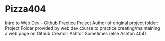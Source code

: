 # Pizza404
Intro to Web Dev - Github Practice Project
Author of original project folder: Project Folder provided by web dev course to practice creating/maintaining a web page on Github
Creator: Ashton Sometimes (else Ashton 404)
